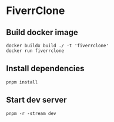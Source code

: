 # FiverrClone

## Build docker image

```console
docker buildx build ./ -t 'fiverrclone'
docker run fiverrclone
```

## Install dependencies

```console
pnpm install
```

## Start dev server

```console
pnpm -r -stream dev
```
